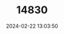 ---
title: "14830"
category: "Noctilio leporinus"
draft: false
date: 2024-02-22 13:03:50
languages:
  English: ["Greater Bulldog Bat"]
---